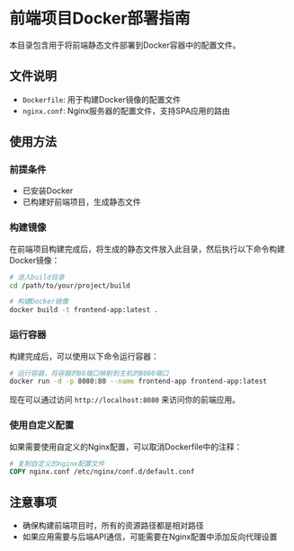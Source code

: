 # 前端项目Docker部署指南

本目录包含用于将前端静态文件部署到Docker容器中的配置文件。

## 文件说明

- `Dockerfile`: 用于构建Docker镜像的配置文件
- `nginx.conf`: Nginx服务器的配置文件，支持SPA应用的路由

## 使用方法

### 前提条件

- 已安装Docker
- 已构建好前端项目，生成静态文件

### 构建镜像

在前端项目构建完成后，将生成的静态文件放入此目录，然后执行以下命令构建Docker镜像：

```bash
# 进入build目录
cd /path/to/your/project/build

# 构建Docker镜像
docker build -t frontend-app:latest .
```

### 运行容器

构建完成后，可以使用以下命令运行容器：

```bash
# 运行容器，将容器的80端口映射到主机的8080端口
docker run -d -p 8080:80 --name frontend-app frontend-app:latest
```

现在可以通过访问 `http://localhost:8080` 来访问你的前端应用。

### 使用自定义配置

如果需要使用自定义的Nginx配置，可以取消Dockerfile中的注释：

```dockerfile
# 复制自定义的nginx配置文件
COPY nginx.conf /etc/nginx/conf.d/default.conf
```

## 注意事项

- 确保构建前端项目时，所有的资源路径都是相对路径
- 如果应用需要与后端API通信，可能需要在Nginx配置中添加反向代理设置